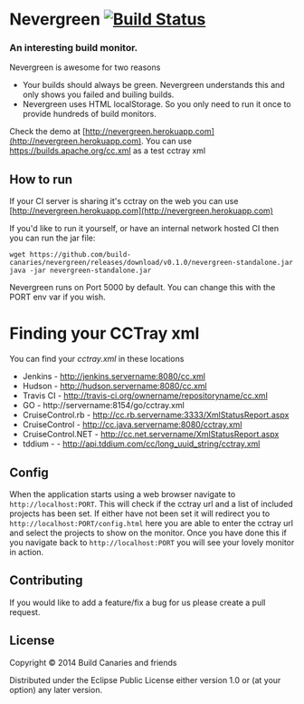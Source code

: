 # Nevergreen [![Build Status](https://snap-ci.com/build-canaries/nevergreen/branch/master/build_image)](https://snap-ci.com/build-canaries/nevergreen/branch/master)

### An interesting build monitor.

Nevergreen is awesome for two reasons

* Your builds should always be green. Nevergreen understands this and only shows you failed and builing builds. 
* Nevergreen uses HTML localStorage. So you only need to run it once to provide hundreds of build monitors.

Check the demo at [http://nevergreen.herokuapp.com](http://nevergreen.herokuapp.com). You can use https://builds.apache.org/cc.xml as a test cctray xml

## How to run

If your CI server is sharing it's cctray on the web you can use [http://nevergreen.herokuapp.com](http://nevergreen.herokuapp.com)

If you'd like to run it yourself, or have an internal network hosted CI then you can run the jar file:

```
wget https://github.com/build-canaries/nevergreen/releases/download/v0.1.0/nevergreen-standalone.jar
java -jar nevergreen-standalone.jar
```
Nevergreen runs on Port 5000 by default. You can change this with the PORT env var if you wish.

# Finding your CCTray xml

You can find your *cctray.xml* in these locations  

* Jenkins - http://jenkins.servername:8080/cc.xml
* Hudson - http://hudson.servername:8080/cc.xml
* Travis CI - http://travis-ci.org/ownername/repositoryname/cc.xml
* GO - http://servername:8154/go/cctray.xml
* CruiseControl.rb - http://cc.rb.servername:3333/XmlStatusReport.aspx
* CruiseControl - http://cc.java.servername:8080/cctray.xml
* CruiseControl.NET - http://cc.net.servername/XmlStatusReport.aspx
* tddium - - http://api.tddium.com/cc/long_uuid_string/cctray.xml

## Config

When the application starts using a web browser navigate to `http://localhost:PORT`. This will check if the cctray url and a list of included projects has been set. If either have not been set it will redirect you to `http://localhost:PORT/config.html` here you are able to enter the cctray url and select the projects to show on the monitor. Once you have done this if you navigate back to `http://localhost:PORT` you will see your lovely monitor in action.

## Contributing

If you would like to add a feature/fix a bug for us please create a pull request.

## License

Copyright © 2014 Build Canaries and friends

Distributed under the Eclipse Public License either version 1.0 or (at your option) any later version.
